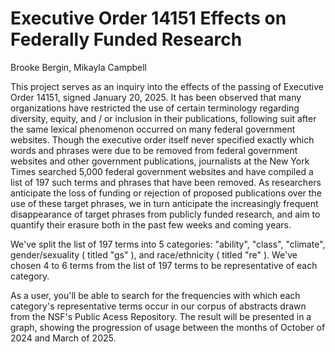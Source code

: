 # Executive Order 14151 Effects on Federally Funded Research

Brooke Bergin, Mikayla Campbell

This project serves as an inquiry into the effects of the passing of Executive Order 14151, signed January 20, 2025. It has been observed that many organizations have restricted the use of certain terminology regarding diversity, equity, and / or inclusion in their publications, following suit after the same lexical phenomenon occurred on many federal government websites. Though the executive order itself never specified exactly which words and phrases were due to be removed from federal government websites and other government publications, journalists at the New York Times searched 5,000 federal government websites and have compiled a list of 197 such terms and phrases that have been removed. As researchers anticipate the loss of funding or rejection of proposed publications over the use of these target phrases, we in turn anticipate the increasingly frequent disappearance of target phrases from publicly funded research, and aim to quantify their erasure both in the past few weeks and coming years.

We've split the list of 197 terms into 5 categories: "ability", "class", "climate", gender/sexuality ( titled "gs" ), and race/ethnicity ( titled "re" ). We've chosen 4 to 6 terms from the list of 197 terms to be representative of each category.

As a user, you'll be able to search for the frequencies with which each category's representative terms occur in our corpus of abstracts drawn from the NSF's Public Acess Repository. The result will be presented in a graph, showing the progression of usage between the months of October of 2024 and March of 2025. 
